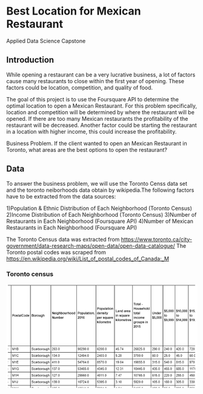 # Best Location for Mexican Restaurant
Applied Data Science Capstone

## Introduction

While opening a restaurant can be a very lucrative business, a lot of factors cause many restaurants to close within the first year of opening. These factors could be location, competition, and quality of food.  

The goal of this project is to use the Foursquare API to determine the optimal location to open a Mexican Restaurant. For this problem specifically, location and competition will be determined by where the restaurant will be opened. If there are too many Mexican restaurants the profitability of the restaurant will be decreased. Another factor could be starting the restaurant in a location with higher income, this could increase the profitability.

Business Problem.  If the client wanted to open an Mexican Restaurant in Toronto, what areas are the best options to open the restaurant?

## Data

To answer the business problem, we will use the Toronto Censs data set and the toronto neiborhoods data obtain by wikipedia.The following factors have to be extracted from the data sources:

1)Population & Ethnic Distribution of Each Neighborhood (Toronto Census)
2)Income Distribution of Each Neighborhood (Toronto Census)
3)Number of Restaurants in Each Neighborhood (Foursquare API)
4)Number of Mexican Restaurants in Each Neighborhood (Foursquare API)

The Toronto Census data was extracted from https://www.toronto.ca/city-government/data-research-maps/open-data/open-data-catalogue/
The Toronto postal codes was scraped from https://en.wikipedia.org/wiki/List_of_postal_codes_of_Canada:_M

### Toronto census
![](https://github.com/IvanEdmundo/Coursera_Capstone/blob/master/Imagenes/TorontoCensus.png)


